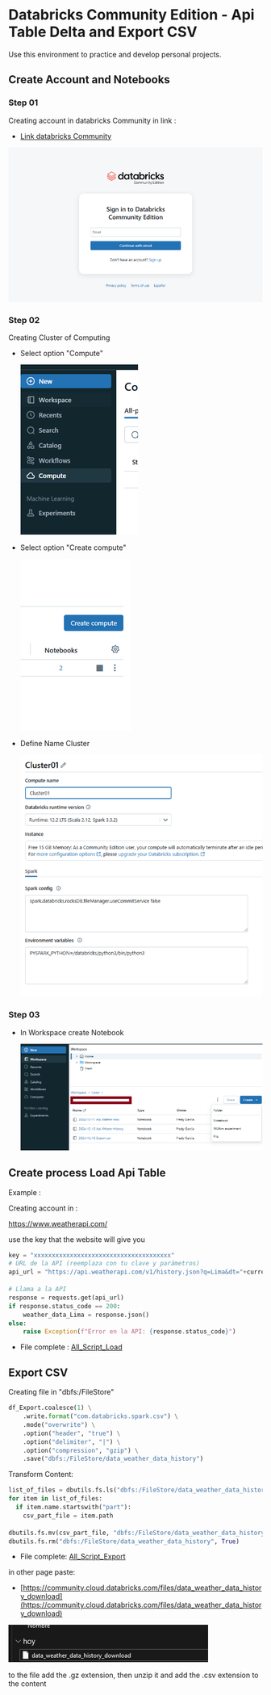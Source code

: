 # Databricks Community Edition - Api Table Delta and Export CSV

Use this environment to practice and develop personal projects.

## Create Account and Notebooks

### Step 01

Creating account in databricks Community in link :

* [Link databricks Community](https://community.cloud.databricks.com/login.html?tuuid=799e5e7c-b1fc-49e8-869c-283e52d38c8e)

![Login](imgs/01_image.png)

### Step 02

Creating Cluster of Computing

* Select option "Compute"

    ![Login](imgs/02_image.png)

* Select option "Create compute"

    ![Login](imgs/03_image.png)

* Define Name Cluster

    ![Login](imgs/04_image.png)


### Step 03

* In Workspace create Notebook

    ![Login](imgs/05_image.png)



## Create process Load Api Table

Example :

Creating account in :

https://www.weatherapi.com/

use the key that the website will give you

``` python
key = "xxxxxxxxxxxxxxxxxxxxxxxxxxxxxxxxxxxxxx"
# URL de la API (reemplaza con tu clave y parámetros)
api_url = "https://api.weatherapi.com/v1/history.json?q=Lima&dt="+current_date_iso+"&end_dt="+current_date_iso+"&key="+key

# Llama a la API
response = requests.get(api_url)
if response.status_code == 200:
    weather_data_Lima = response.json()
else:
    raise Exception(f"Error en la API: {response.status_code}")

```

* File complete : [All_Script_Load](/2024-12-12%20Api%20Whater%20History.ipynb)


## Export CSV

Creating file in "dbfs:/FileStore"

``` python
df_Export.coalesce(1) \
    .write.format("com.databricks.spark.csv") \
    .mode("overwrite") \
    .option("header", "true") \
    .option("delimiter", "|") \
    .option("compression", "gzip") \
    .save("dbfs:/FileStore/data_weather_data_history")
```

Transform Content:
``` python
list_of_files = dbutils.fs.ls("dbfs:/FileStore/data_weather_data_history")
for item in list_of_files:
  if item.name.startswith("part"):
    csv_part_file = item.path
    
dbutils.fs.mv(csv_part_file, "dbfs:/FileStore/data_weather_data_history_download", True)
dbutils.fs.rm("dbfs:/FileStore/data_weather_data_history", True)
```

* File complete: [All_Script_Export](/2024-12-13%20Export%20csv.ipynb)


in other page paste:

* [https://community.cloud.databricks.com/files/data_weather_data_history_download](https://community.cloud.databricks.com/files/data_weather_data_history_download)

![Login](imgs/06_image.png)

to the file add the .gz extension, then unzip it and add the .csv extension to the content